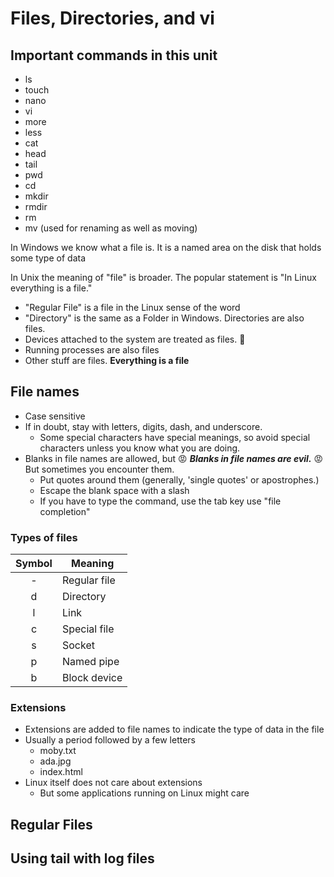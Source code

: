 # Files, Directories, and vi

## Important commands in this unit

* ls
* touch
* nano
* vi
* more
* less
* cat
* head
* tail
* pwd
* cd
* mkdir
* rmdir
* rm
* mv (used for renaming as well as moving)

In Windows we know what a file is.  It is a named area on the disk that holds some type of data

In Unix the meaning of "file" is broader. The popular statement is "In Linux everything is a file."

* "Regular File" is a file in the Linux sense of the word
* "Directory" is the same as a Folder in Windows.  Directories are also files.
* Devices attached to the system are treated as files. :floppy_disk:
* Running processes are also files
* Other stuff are files.  **Everything is a file**

## File names

* Case sensitive
* If in doubt, stay with letters, digits, dash, and underscore.
  * Some special characters have special meanings, so avoid special characters unless you know what you are doing.
* Blanks in file names are allowed, but :rage: ***Blanks in file names are evil.*** :rage:  But sometimes you encounter them.
  * Put quotes around them (generally, 'single quotes' or apostrophes.)
  * Escape the blank space with a slash
  * If you have to type the command, use the tab key use "file completion"

### Types of files

Symbol	|Meaning
:---:|---
-	|Regular file
d	|Directory
l	|Link
c	|Special file
s	|Socket
p	|Named pipe
b	|Block device

### Extensions

* Extensions are added to file names to indicate the type of data in the file
* Usually a period followed by a few letters
  * moby.txt
  * ada.jpg
  * index.html
* Linux itself does not care about extensions
  * But some applications running on Linux might care

## Regular Files

## Using tail with log files